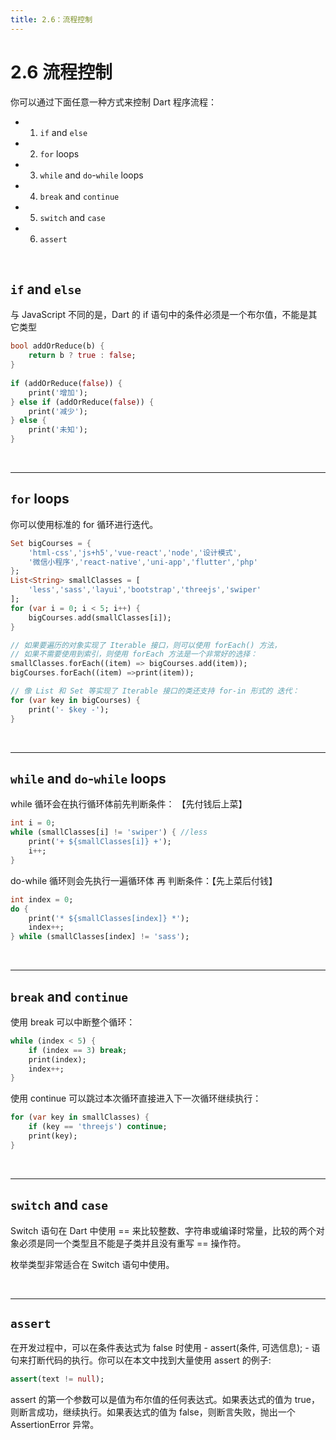 ```yaml
---
title: 2.6：流程控制
---
```


# 2.6 流程控制

你可以通过下面任意一种方式来控制 Dart 程序流程：

*   1.   `if` and `else`

*   2.   `for` loops

*   3.   `while` and `do`-`while` loops

*   4.   `break` and `continue`

*   5.   `switch` and `case`

*   6.   `assert`

<br>

##  `if` and `else`

与 JavaScript 不同的是，Dart 的 if 语句中的条件必须是一个布尔值，不能是其它类型

```dart
bool addOrReduce(b) {
    return b ? true : false;
}
    
if (addOrReduce(false)) {
    print('增加');
} else if (addOrReduce(false)) {
    print('减少');
} else {
    print('未知');
}
```

<br>

---

##  `for` loops

你可以使用标准的 for 循环进行迭代。

```dart
Set bigCourses = {
    'html-css','js+h5','vue-react','node','设计模式',
    '微信小程序','react-native','uni-app','flutter','php'
};
List<String> smallClasses = [
    'less','sass','layui','bootstrap','threejs','swiper'
];
for (var i = 0; i < 5; i++) {
    bigCourses.add(smallClasses[i]);
}

// 如果要遍历的对象实现了 Iterable 接口，则可以使用 forEach() 方法，
// 如果不需要使用到索引，则使用 forEach 方法是一个非常好的选择：
smallClasses.forEach((item) => bigCourses.add(item));
bigCourses.forEach((item) =>print(item));

// 像 List 和 Set 等实现了 Iterable 接口的类还支持 for-in 形式的 迭代：
for (var key in bigCourses) {
    print('- $key -');
}     
```

<br>

---

## `while` and `do`-`while` loops

while 循环会在执行循环体前先判断条件： 【先付钱后上菜】

```dart
int i = 0;
while (smallClasses[i] != 'swiper') { //less
	print('+ ${smallClasses[i]} +');
    i++;
}
```

do-while 循环则会先执行一遍循环体 再 判断条件：【先上菜后付钱】

```dart
int index = 0;
do {
	print('* ${smallClasses[index]} *');
    index++;
} while (smallClasses[index] != 'sass');
```

<br>

---

##  `break` and `continue`

使用 break 可以中断整个循环：

```dart
while (index < 5) {
	if (index == 3) break;
	print(index);
	index++;
}
```

使用 continue 可以跳过本次循环直接进入下一次循环继续执行：

```dart
for (var key in smallClasses) {
	if (key == 'threejs') continue;
    print(key);
}
```

<br>

---

##  `switch` and `case`

Switch 语句在 Dart 中使用 == 来比较整数、字符串或编译时常量，比较的两个对象必须是同一个类型且不能是子类并且没有重写 == 操作符。 

枚举类型非常适合在 Switch 语句中使用。

<br>

---

##  `assert`

在开发过程中，可以在条件表达式为 false 时使用 - assert(条件, 可选信息); - 语句来打断代码的执行。你可以在本文中找到大量使用 assert 的例子:

```dart
assert(text != null);
```

assert 的第一个参数可以是值为布尔值的任何表达式。如果表达式的值为 true，则断言成功，继续执行。如果表达式的值为 false，则断言失败，抛出一个 AssertionError 异常。